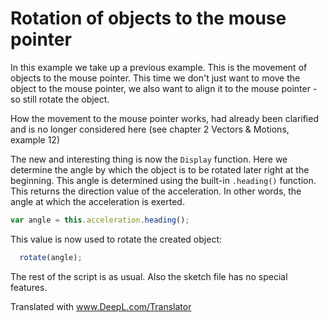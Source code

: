 # Rotation of objects to the mouse pointer

In this example we take up a previous example. This is the movement of objects to the mouse pointer. This time we don't just want to move the object to the mouse pointer, we also want to align it to the mouse pointer - so still rotate the object.

How the movement to the mouse pointer works, had already been clarified and is no longer considered here (see chapter 2 Vectors & Motions, example 12) 

The new and interesting thing is now the `Display` function. Here we determine the angle by which the object is to be rotated later right at the beginning. This angle is determined using the built-in `.heading()` function. This returns the direction value of the acceleration. In other words, the angle at which the acceleration is exerted.
```js
var angle = this.acceleration.heading();
```
This value is now used to rotate the created object:
```js
  rotate(angle);
```

The rest of the script is as usual. Also the sketch file has no special features.

Translated with www.DeepL.com/Translator
